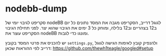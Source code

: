 # nodebb-dump

סקריפט לגיבוי יומי של nodeBB לגוגל דרייב, הסקריפט מגבה את המסד נתונים כל יום ב12 בצהריים וב12 בלילה, ומוחק כל 3 ימים את הגיבוי שהוא יצר.
לפני תחילת הגיבוי הסקריפט עוצר את nodeBB ומונגו כדי לגבות. 

יש להכניס את פרטי המסד בקובץ `settings.py`, ולהנפיק קובץ לאימות הגישה לגוגל דרייב לפי ההוראות שכאן: https://github.com/thewh1teagle/googled#setup

